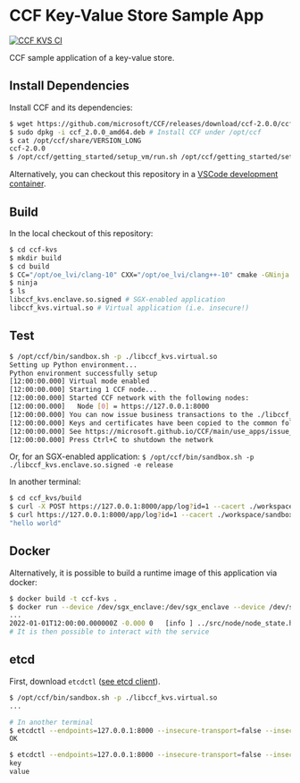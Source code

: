 # CCF Key-Value Store Sample App

[![CCF KVS CI](https://github.com/microsoft/ccf-kvs/actions/workflows/ci.yml/badge.svg)](https://github.com/microsoft/ccf-kvs/actions/workflows/ci.yml)

CCF sample application of a key-value store.

## Install Dependencies

Install CCF and its dependencies:

```bash
$ wget https://github.com/microsoft/CCF/releases/download/ccf-2.0.0/ccf_2.0.0_amd64.deb
$ sudo dpkg -i ccf_2.0.0_amd64.deb # Install CCF under /opt/ccf
$ cat /opt/ccf/share/VERSION_LONG
ccf-2.0.0
$ /opt/ccf/getting_started/setup_vm/run.sh /opt/ccf/getting_started/setup_vm/app-dev.yml  # Install dependencies
```

Alternatively, you can checkout this repository in a [VSCode development container](https://code.visualstudio.com/docs/remote/containers).

## Build

In the local checkout of this repository:

```bash
$ cd ccf-kvs
$ mkdir build
$ cd build
$ CC="/opt/oe_lvi/clang-10" CXX="/opt/oe_lvi/clang++-10" cmake -GNinja ..
$ ninja
$ ls
libccf_kvs.enclave.so.signed # SGX-enabled application
libccf_kvs.virtual.so # Virtual application (i.e. insecure!)
```

## Test

```bash
$ /opt/ccf/bin/sandbox.sh -p ./libccf_kvs.virtual.so
Setting up Python environment...
Python environment successfully setup
[12:00:00.000] Virtual mode enabled
[12:00:00.000] Starting 1 CCF node...
[12:00:00.000] Started CCF network with the following nodes:
[12:00:00.000]   Node [0] = https://127.0.0.1:8000
[12:00:00.000] You can now issue business transactions to the ./libccf_kvs.virtual.so application
[12:00:00.000] Keys and certificates have been copied to the common folder: .../ccf-kvs/build/workspace/sandbox_common
[12:00:00.000] See https://microsoft.github.io/CCF/main/use_apps/issue_commands.html for more information
[12:00:00.000] Press Ctrl+C to shutdown the network
```

Or, for an SGX-enabled application: `$ /opt/ccf/bin/sandbox.sh -p ./libccf_kvs.enclave.so.signed -e release`

In another terminal:

```bash
$ cd ccf_kvs/build
$ curl -X POST https://127.0.0.1:8000/app/log?id=1 --cacert ./workspace/sandbox_common/service_cert.pem -H "Content-Type: application/json" --data '{"msg": "hello world"}'
$ curl https://127.0.0.1:8000/app/log?id=1 --cacert ./workspace/sandbox_common/service_cert.pem
"hello world"
```

## Docker

Alternatively, it is possible to build a runtime image of this application via docker:

```bash
$ docker build -t ccf-kvs .
$ docker run --device /dev/sgx_enclave:/dev/sgx_enclave --device /dev/sgx_provision:/dev/sgx_provision -v /dev/sgx:/dev/sgx ccf-kvs
...
2022-01-01T12:00:00.000000Z -0.000 0   [info ] ../src/node/node_state.h:1790        | Network TLS connections now accepted
# It is then possible to interact with the service
```

## etcd

First, download `etcdctl` ([see etcd client](https://github.com/etcd-io/etcd/releases/tag/v3.4.20)).

```bash
$ /opt/ccf/bin/sandbox.sh -p ./libccf_kvs.virtual.so
...

# In another terminal
$ etcdctl --endpoints=127.0.0.1:8000 --insecure-transport=false --insecure-skip-tls-verify=true put key value
OK

$ etcdctl --endpoints=127.0.0.1:8000 --insecure-transport=false --insecure-skip-tls-verify=true get key
key
value
```
